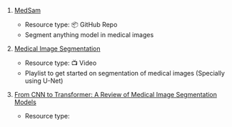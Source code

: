 1. [MedSam](https://github.com/bowang-lab/MedSAM)
	- Resource type:  📦 GitHub Repo
	- Segment anything model in medical images

3. [Medical Image Segmentation](https://www.youtube.com/playlist?list=PLHYn9gDxQOpiRj0EW7KTKHv5fXdTT4dwx)
	- Resource type:  📺 Video
	- Playlist to get started on segmentation of medical images (Specially using U-Net)
4. [From CNN to Transformer: A Review of Medical Image Segmentation Models](https://arxiv.org/pdf/2308.05305.pdf#:~:text=Several%20deep%20learning%20models%20have,%2C%20TransUNet%20and%20Swin%2DUnet.&text=U%2DNet%20is%20one%20of,medical%20image%20seg%2D%20mentation%20models.)
	- Resource type: 